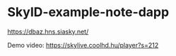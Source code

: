 # SkyID-example-note-dapp

https://dbaz.hns.siasky.net/

Demo video: https://skylive.coolhd.hu/player?s=212